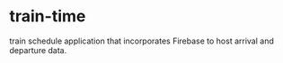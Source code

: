 # train-time
 train schedule application that incorporates Firebase to host arrival and departure data.
